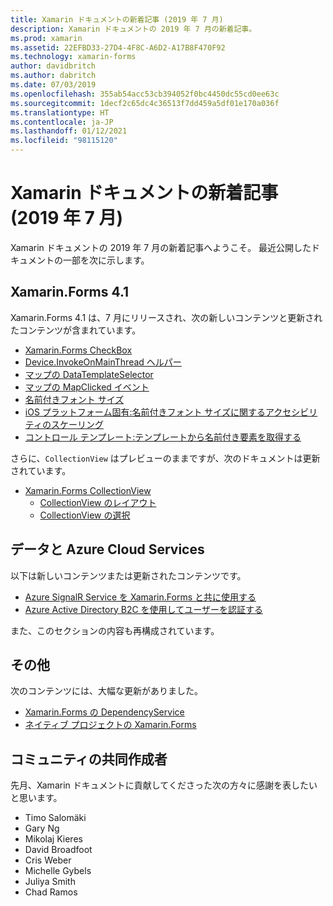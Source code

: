 ```yaml
---
title: Xamarin ドキュメントの新着記事 (2019 年 7 月)
description: Xamarin ドキュメントの 2019 年 7 月の新着記事。
ms.prod: xamarin
ms.assetid: 22EFBD33-27D4-4F8C-A6D2-A17B8F470F92
ms.technology: xamarin-forms
author: davidbritch
ms.author: dabritch
ms.date: 07/03/2019
ms.openlocfilehash: 355ab54acc53cb394052f0bc4450dc55cd0ee63c
ms.sourcegitcommit: 1decf2c65dc4c36513f7dd459a5df01e170a036f
ms.translationtype: HT
ms.contentlocale: ja-JP
ms.lasthandoff: 01/12/2021
ms.locfileid: "98115120"
---
```

# <a name="xamarin-docs-whats-new-july-2019"></a>Xamarin ドキュメントの新着記事 (2019 年 7 月)

Xamarin ドキュメントの 2019 年 7 月の新着記事へようこそ。 最近公開したドキュメントの一部を次に示します。

## <a name="xamarinforms-41"></a>Xamarin.Forms 4.1

Xamarin.Forms 4.1 は、7 月にリリースされ、次の新しいコンテンツと更新されたコンテンツが含まれています。

- [Xamarin.Forms CheckBox](~/xamarin-forms/user-interface/checkbox.md)
- [Device.InvokeOnMainThread ヘルパー](~/xamarin-forms/platform/device.md#interact-with-the-ui-from-background-threads)
- [マップの DataTemplateSelector](~/xamarin-forms/user-interface/map/pins.md#choose-item-appearance-at-runtime)
- [マップの MapClicked イベント](~/xamarin-forms/user-interface/map/map.md#map-clicks)
- [名前付きフォント サイズ](~/xamarin-forms/user-interface/text/fonts.md#understand-named-font-sizes)
- [iOS プラットフォーム固有:名前付きフォント サイズに関するアクセシビリティのスケーリング](~/xamarin-forms/platform/ios/named-font-size-scaling.md)
- [コントロール テンプレート:テンプレートから名前付き要素を取得する](~/xamarin-forms/app-fundamentals/templates/control-template.md#get-a-named-element-from-a-template)

さらに、`CollectionView` はプレビューのままですが、次のドキュメントは更新されています。

- [Xamarin.Forms CollectionView](~/xamarin-forms/user-interface/collectionview/index.md)
  - [CollectionView のレイアウト](~/xamarin-forms/user-interface/collectionview/layout.md)
  - [CollectionView の選択](~/xamarin-forms/user-interface/collectionview/selection.md)

## <a name="data--azure-cloud-services"></a>データと Azure Cloud Services

以下は新しいコンテンツまたは更新されたコンテンツです。

- [Azure SignalR Service を Xamarin.Forms と共に使用する](/azure/azure-signalr/signalr-quickstart-azure-functions-csharp)
- [Azure Active Directory B2C を使用してユーザーを認証する](~/xamarin-forms/data-cloud/authentication/azure-ad-b2c.md)

また、このセクションの内容も再構成されています。

## <a name="other"></a>その他

次のコンテンツには、大幅な更新がありました。

- [Xamarin.Forms の DependencyService](../xamarin-forms/app-fundamentals/dependency-service/index.md)
- [ネイティブ プロジェクトの Xamarin.Forms](../xamarin-forms/platform/native-forms.md)

## <a name="community-contributors"></a>コミュニティの共同作成者

先月、Xamarin ドキュメントに貢献してくださった次の方々に感謝を表したいと思います。

- Timo Salomäki
- Gary Ng
- Mikolaj Kieres
- David Broadfoot
- Cris Weber
- Michelle Gybels
- Juliya Smith
- Chad Ramos